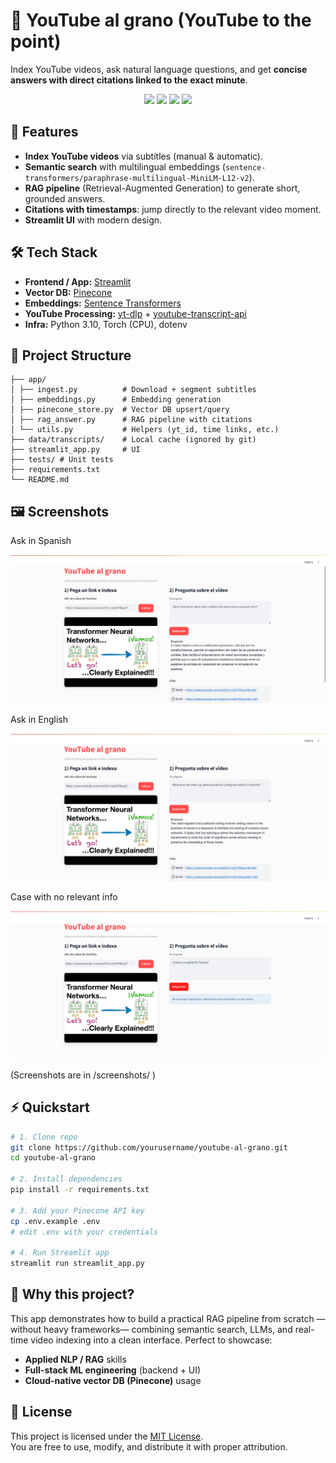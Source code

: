 # 🎯 YouTube al grano (YouTube to the point)

Index YouTube videos, ask natural language questions, and get **concise answers with direct citations linked to the exact minute**.  

<p align="center">
  <img src="https://img.shields.io/badge/Streamlit-App-red?logo=streamlit&logoColor=white" />
  <img src="https://img.shields.io/badge/Pinecone-VectorDB-blue?logo=pinecone" />
  <img src="https://img.shields.io/badge/SentenceTransformers-Embeddings-green" />
  <img src="https://img.shields.io/badge/RAG-LLM-orange" />
</p>


## 🚀 Features
- **Index YouTube videos** via subtitles (manual & automatic).  
- **Semantic search** with multilingual embeddings (`sentence-transformers/paraphrase-multilingual-MiniLM-L12-v2`).  
- **RAG pipeline** (Retrieval-Augmented Generation) to generate short, grounded answers.  
- **Citations with timestamps**: jump directly to the relevant video moment.  
- **Streamlit UI** with modern design.  


## 🛠️ Tech Stack
- **Frontend / App:** [Streamlit](https://streamlit.io)  
- **Vector DB:** [Pinecone](https://www.pinecone.io)  
- **Embeddings:** [Sentence Transformers](https://www.sbert.net)  
- **YouTube Processing:** [yt-dlp](https://github.com/yt-dlp/yt-dlp) + [youtube-transcript-api](https://pypi.org/project/youtube-transcript-api)  
- **Infra:** Python 3.10, Torch (CPU), dotenv  


## 📂 Project Structure
```
├── app/
│ ├── ingest.py          # Download + segment subtitles
│ ├── embeddings.py      # Embedding generation
│ ├── pinecone_store.py  # Vector DB upsert/query
│ ├── rag_answer.py      # RAG pipeline with citations
│ └── utils.py           # Helpers (yt_id, time links, etc.)
├── data/transcripts/    # Local cache (ignored by git)
├── streamlit_app.py     # UI
├── tests/ # Unit tests
├── requirements.txt
└── README.md
```


## 🖼️ Screenshots
Ask in Spanish

<p align="center"><img src="screenshots/spanish-answer.png" width="600"></p>

Ask in English

<p align="center"><img src="screenshots/english-answer.png" width="600"></p>

Case with no relevant info

<p align="center"><img src="screenshots/no-info.png" width="600"></p>

(Screenshots are in /screenshots/ )

## ⚡ Quickstart

```bash
# 1. Clone repo
git clone https://github.com/yourusername/youtube-al-grano.git
cd youtube-al-grano

# 2. Install dependencies
pip install -r requirements.txt

# 3. Add your Pinecone API key
cp .env.example .env
# edit .env with your credentials

# 4. Run Streamlit app
streamlit run streamlit_app.py
```


## 🤝 Why this project?

This app demonstrates how to build a practical RAG pipeline from scratch —without heavy frameworks— combining semantic search, LLMs, and real-time video indexing into a clean interface.
Perfect to showcase:
- **Applied NLP / RAG** skills
- **Full-stack ML engineering** (backend + UI)
- **Cloud-native vector DB (Pinecone)** usage


## 📜 License

This project is licensed under the [MIT License](LICENSE).  
You are free to use, modify, and distribute it with proper attribution.







